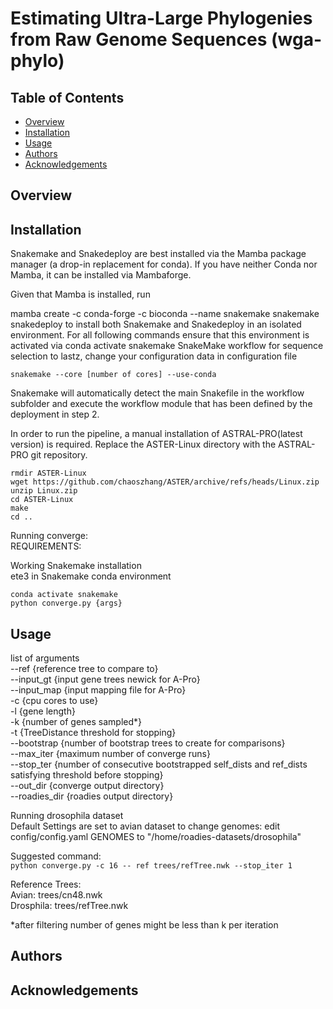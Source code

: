 # Estimating Ultra-Large Phylogenies from Raw Genome Sequences (wga-phylo)

## Table of Contents
- [Overview](#overview)
- [Installation](#installation)
- [Usage](#usage)
- [Authors](#authors)
- [Acknowledgements](#acknowledgements)

## <a name="overview"></a> Overview

## <a name="installation"></a> Installation

Snakemake and Snakedeploy are best installed via the Mamba package manager (a drop-in replacement for conda). If you have neither Conda nor Mamba, it can be installed via Mambaforge. 

Given that Mamba is installed, run

mamba create -c conda-forge -c bioconda --name snakemake snakemake snakedeploy
to install both Snakemake and Snakedeploy in an isolated environment. For all following commands ensure that this environment is activated via
conda activate snakemake
SnakeMake workflow for sequence selection to lastz, change your configuration data in configuration file

`snakemake --core [number of cores] --use-conda`

Snakemake will automatically detect the main Snakefile in the workflow subfolder and execute the workflow module that has been defined by the deployment in step 2.

In order to run the pipeline, a manual installation of ASTRAL-PRO(latest version) is required. Replace the ASTER-Linux directory with the ASTRAL-PRO git repository. 

`rmdir ASTER-Linux`\
`wget https://github.com/chaoszhang/ASTER/archive/refs/heads/Linux.zip `\
`unzip Linux.zip`\
`cd ASTER-Linux`\
`make`\
`cd ..`

Running converge:\
REQUIREMENTS:

Working Snakemake installation\
ete3 in Snakemake conda environment

`conda activate snakemake`\
`python converge.py {args}`

## <a name="usage"></a> Usage

list of arguments\
--ref {reference tree to compare to}\
--input_gt {input gene trees newick for A-Pro}\
--input_map {input mapping file for A-Pro}\
-c {cpu cores to use}\
-l {gene length}\
-k {number of genes sampled*}\
-t {TreeDistance threshold for stopping}\
--bootstrap {number of bootstrap trees to create for comparisons}\
--max_iter {maximum number of converge runs}\
--stop_ter {number of consecutive bootstrapped self_dists and ref_dists satisfying threshold before stopping}\
--out_dir {converge output directory}\
--roadies_dir {roadies output directory}

Running drosophila dataset\
Default Settings are set to avian dataset to change genomes:
edit config/config.yaml GENOMES to "/home/roadies-datasets/drosophila"

Suggested command:\
`python converge.py -c 16 --
ref trees/refTree.nwk --stop_iter 1 `

Reference Trees:\
Avian: trees/cn48.nwk\
Drosphila: trees/refTree.nwk

*after filtering number of genes might be less than k per iteration

## <a name="authors"></a> Authors

## <a name="acknowledgements"></a> Acknowledgements





